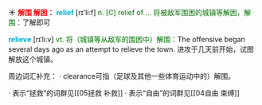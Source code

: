 ☀ <font color="red">**解围 解困：**</font>
<font color="sky blue">**relief**</font> [rɪ'li:f] 
<font color="rgb(227, 108, 9)">n. [C] relief of ... 将被敌军围困的城镇等解困，解围：</font>了解即可
           
<font color="sky blue">**relieve**</font> [rɪˈli:v]
<font color="rgb(227, 108, 9)">vt. 将（城镇等从敌军的围困中）解围：</font>The offensive began several days ago as an attempt to relieve the town. 进攻于几天前开始，试图解放这个城镇。

周边词汇补充：
· clearance可指（足球及其他一些体育运动中的）解围。

· 表示“拯救”的词群见[[05拯救 补救]]
· 表示“自由”的词群见[[04自由 束缚]]
